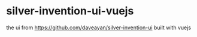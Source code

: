 # silver-invention-ui-vuejs
the ui from https://github.com/daveayan/silver-invention-ui built with vuejs
